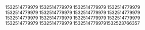 1532514779979
1532514779979
1532514779979
1532514779979
1532514779979
1532514779979
1532514779979
1532514779979
1532514779979
1532514779979
1532514779979
1532514779979
1532514779979
1532514779979
15325147799791532523766357